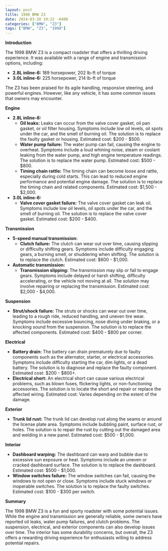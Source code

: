 ```yaml
---
layout: post
title: 1998 BMW Z3
date: 2024-03-28 19:22 -0400
categories: ["BMW", "Z3"]
tags: ["BMW", "Z3", "1998"]
---
```

**Introduction**

The 1998 BMW Z3 is a compact roadster that offers a thrilling driving experience. It was available with a range of engine and transmission options, including:

* **2.8L inline-6:** 189 horsepower, 202 lb-ft of torque
* **3.0L inline-6:** 225 horsepower, 214 lb-ft of torque

The Z3 has been praised for its agile handling, responsive steering, and powerful engines. However, like any vehicle, it has some common issues that owners may encounter.

**Engine**

* **2.8L inline-6:**
    * **Oil leaks:** Leaks can occur from the valve cover gasket, oil pan gasket, or oil filter housing. Symptoms include low oil levels, oil spots under the car, and the smell of burning oil. The solution is to replace the faulty gasket or housing. Estimated cost: $200 - $500.
    * **Water pump failure:** The water pump can fail, causing the engine to overheat. Symptoms include a loud whining noise, steam or coolant leaking from the water pump, and high engine temperature readings. The solution is to replace the water pump. Estimated cost: $500 - $800.
    * **Timing chain rattle:** The timing chain can become loose and rattle, especially during cold starts. This can lead to reduced engine performance and potential engine damage. The solution is to replace the timing chain and related components. Estimated cost: $1,500 - $2,000.
* **3.0L inline-6:**
    * **Valve cover gasket failure:** The valve cover gasket can leak oil. Symptoms include low oil levels, oil spots under the car, and the smell of burning oil. The solution is to replace the valve cover gasket. Estimated cost: $200 - $400.

**Transmission**

* **5-speed manual transmission:**
    * **Clutch failure:** The clutch can wear out over time, causing slipping or difficulty shifting gears. Symptoms include difficulty engaging gears, a burning smell, or shuddering when shifting. The solution is to replace the clutch. Estimated cost: $600 - $1,000.
* **Automatic transmission:**
    * **Transmission slipping:** The transmission may slip or fail to engage gears. Symptoms include delayed or harsh shifting, difficulty accelerating, or the vehicle not moving at all. The solution may involve repairing or replacing the transmission. Estimated cost: $2,000 - $4,000.

**Suspension**

* **Strut/shock failure:** The struts or shocks can wear out over time, leading to a rough ride, reduced handling, and uneven tire wear. Symptoms include excessive bouncing, nose diving under braking, or a knocking sound from the suspension. The solution is to replace the affected components. Estimated cost: $400 - $800 per corner.

**Electrical**

* **Battery drain:** The battery can drain prematurely due to faulty components such as the alternator, starter, or electrical accessories. Symptoms include difficulty starting the car, dim lights, or a dead battery. The solution is to diagnose and replace the faulty component. Estimated cost: $200 - $800+.
* **Electrical short:** An electrical short can cause various electrical problems, such as blown fuses, flickering lights, or non-functioning accessories. The solution is to locate the short and repair or replace the affected wiring. Estimated cost: Varies depending on the extent of the damage.

**Exterior**

* **Trunk lid rust:** The trunk lid can develop rust along the seams or around the license plate area. Symptoms include bubbling paint, surface rust, or holes. The solution is to repair the rust by cutting out the damaged area and welding in a new panel. Estimated cost: $500 - $1,000.

**Interior**

* **Dashboard warping:** The dashboard can warp and bubble due to excessive sun exposure or heat. Symptoms include an uneven or cracked dashboard surface. The solution is to replace the dashboard. Estimated cost: $500 - $1,000.
* **Window switches failure:** The window switches can fail, causing the windows to not open or close. Symptoms include stuck windows or inoperable switches. The solution is to replace the faulty switches. Estimated cost: $100 - $300 per switch.

**Summary**

The 1998 BMW Z3 is a fun and sporty roadster with some potential issues. While the engine and transmission are generally reliable, some owners have reported oil leaks, water pump failures, and clutch problems. The suspension, electrical, and exterior components can also develop issues over time. The interior has some durability concerns, but overall, the Z3 offers a rewarding driving experience for enthusiasts willing to address potential repairs.
